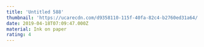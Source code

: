 ```yaml
---
title: 'Untitled 588'
thumbnail: 'https://ucarecdn.com/d9358110-115f-40fa-82c4-b2760ed31a64/'
date: 2019-04-18T07:09:47.000Z
material: Ink on paper
rating: 4
---
```

